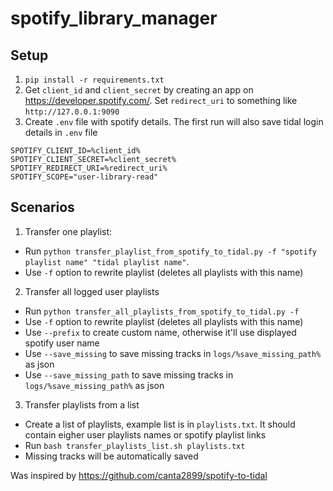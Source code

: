 # spotify_library_manager

## Setup
1. `pip install -r requirements.txt`
2. Get `client_id` and `client_secret` by creating an app on https://developer.spotify.com/. Set `redirect_uri` to something like `http://127.0.0.1:9090`
3. Create `.env` file with spotify details. The first run will also save tidal login details in `.env` file
```
SPOTIFY_CLIENT_ID=%client_id% 
SPOTIFY_CLIENT_SECRET=%client_secret%
SPOTIFY_REDIRECT_URI=%redirect_uri%
SPOTIFY_SCOPE="user-library-read"
```

## Scenarios
1. Transfer one playlist:
  - Run `python transfer_playlist_from_spotify_to_tidal.py -f "spotify playlist name" "tidal playlist name"`. 
  - Use `-f` option to rewrite playlist (deletes all playlists with this name)
2. Transfer all logged user playlists
  - Run `python transfer_all_playlists_from_spotify_to_tidal.py -f`
  - Use `-f` option to rewrite playlist (deletes all playlists with this name)
  - Use `--prefix` to create custom name, otherwise it'll use displayed spotify user name
  - Use `--save_missing` to save missing tracks in `logs/%save_missing_path%` as json
  - Use `--save_missing_path` to save missing tracks in `logs/%save_missing_path%` as json
 3. Transfer playlists from a list
  - Create a list of playlists, example list is in `playlists.txt`. It should contain eigher user playlists names or spotify playlist links
  - Run `bash transfer_playlists_list.sh playlists.txt`
  - Missing tracks will be automatically saved
 
Was inspired by https://github.com/canta2899/spotify-to-tidal 
